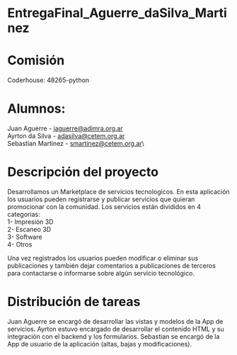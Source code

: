 # EntregaFinal_Aguerre_daSilva_Martinez

# Comisión 
Coderhouse: 48265-python

# Alumnos:
Juan Aguerre - jaguerre@adimra.org.ar\
Ayrton da Silva - adasilva@cetem.org.ar\
Sebastian Martinez - smartinez@cetem.org.ar\

# Descripción del proyecto
Desarrollamos un Marketplace de servicios tecnologicos. En esta aplicación los usuarios pueden registrarse y publicar servicios que quieran promocionar con la comunidad.
Los servicios están divididos en 4 categorias:\
1- Impresión 3D\
2- Escaneo 3D\
3- Software\
4- Otros

Una vez registrados los usuarios pueden modificar o eliminar sus publicaciones y también dejar comentarios a publicaciones de terceros para contactarse o informarse sobre algún servicio tecnológico.

# Distribución de tareas
Juan Aguerre se encargó de desarrollar las vistas y modelos de la App de servicios.
Ayrton estuvo encargado de desarrollar el contenido HTML y su integración con el backend y los formularios.
Sebastian se encargó de la App de usuario de la aplicación (altas, bajas y modificaciones).